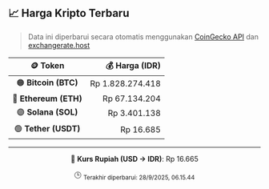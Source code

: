 

<!-- HARGA_KRIPTO -->
## 📈 Harga Kripto Terbaru

> Data ini diperbarui secara otomatis menggunakan [CoinGecko API](https://www.coingecko.com/) dan [exchangerate.host](https://exchangerate.host/)

<div align="center">

| 🪙 Token | 💰 Harga (IDR) |
|:------:|---------------:|
| 🟠 **Bitcoin (BTC)**   | Rp 1.828.274.418 |
| 🔵 **Ethereum (ETH)**  | Rp 67.134.204 |
| 🟣 **Solana (SOL)**    | Rp 3.401.138 |
| 🟢 **Tether (USDT)**   | Rp 16.685 |

---

💱 **Kurs Rupiah (USD → IDR)**: Rp 16.665

🕒 <sub>Terakhir diperbarui: 28/9/2025, 06.15.44</sub>

</div>
<!-- /HARGA_KRIPTO -->